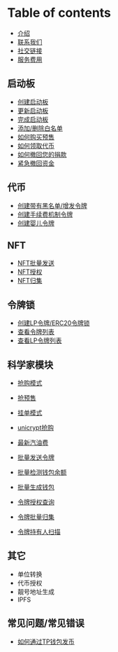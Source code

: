 # Table of contents
* [介绍](README.md)
* [联系我们](zh/contact-us.md)
* [社交链接](zh/social-links.md)
* [服务费用](zh/service-fees.md)

## 启动板 <a href="#launchpads" id="launchpads"></a>

  * [创建启动板](launchpads/create-a-launchpad.md)
  * [更新启动板](launchpads/update-a-launchpad.md)
  * [完成启动板](launchpads/finalize-a-launchpad.md)
  * [添加/删除白名单](launchpads/add-remove-whitelists.md)
  * [如何购买预售](launchpads/buy-launchpad.md)
  * [如何领取代币](launchpads/token-launchpad.md)
  * [如何撤回您的捐款](launchpads/withdraw-launchpad.md)
  * [紧急撤回资金](launchpads/regret-launchpad.md)

## 代币 <a href="#token" id="token"></a>

  * [创建带有黑名单/增发令牌](token/create-token.md)
  * [创建手续费机制令牌](token/create-token2.md)
  * [创建婴儿令牌](token/create-token3.md)

## NFT

  * [NFT批量发送](zh/nft-multiSender.md)
  * [NFT授权](zh/nft-approval.md)
  * [NFT归集](zh/nft-collection.md)

## 令牌锁 <a href="#lock" id="lock"></a>

  * [创建LP令牌/ERC20令牌锁](lock/lock-create.md)
  * [查看令牌列表](lock/lock-token.md)
  * [查看LP令牌列表](lock/lock-liquidity.md)

## 科学家模块 <a href="#scientist" id="scientist"></a>

  * [抢购模式](scientist/panicBuying.md)
  * [抢预售](scientist/grabPreSale.md)
  * [挂单模式](scientist/commissionOrder.md)
  * [unicrypt抢购](scientist/unicrypt.md)


* [最新汽油费](zh/gasPrice.md)
* [批量发送令牌](zh/multiSender.md)
* [批量检测钱包余额](zh/batchCheckBalance.md)
* [批量生成钱包](zh/createWallet.md)
* [令牌授权查询](zh/batch-approve.md)
* [令牌批量归集](zh/batchCollection.md)
* [令牌持有人扫描](zh/tokenHoldScan.md)

## 其它 <a href="#other" id="other"></a>

  * 单位转换
  * 代币授权
  * 靓号地址生成
  * IPFS

## 常见问题/常见错误 <a href="#common-problem"></a>

  * [如何通过TP钱包发币](common-problem/tpwallet-createToken.md)

